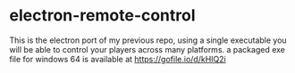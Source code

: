 # electron-remote-control

This is the electron port of my previous repo, using a single executable you will be able to control your players across many platforms.
a packaged exe file for windows 64 is available at https://gofile.io/d/kHIQ2i 
